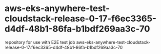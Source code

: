 # aws-eks-anywhere-test-cloudstack-release-0-17-f6ec3365-d4df-48b1-86fa-b1bdf269aa3c-70
repository for use with E2E test job aws-eks-anywhere-test-cloudstack-release-0-17:f6ec3365-d4df-48b1-86fa-b1bdf269aa3c-70
